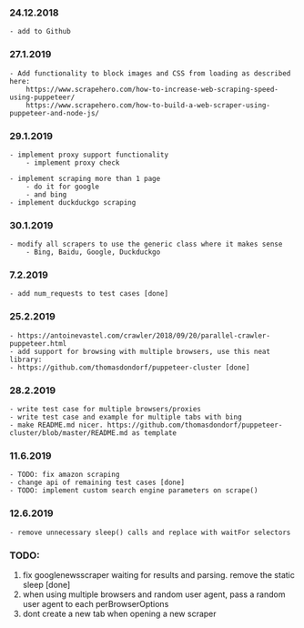 ### 24.12.2018
    - add to Github

### 27.1.2019
    - Add functionality to block images and CSS from loading as described here:
        https://www.scrapehero.com/how-to-increase-web-scraping-speed-using-puppeteer/
        https://www.scrapehero.com/how-to-build-a-web-scraper-using-puppeteer-and-node-js/

### 29.1.2019
    - implement proxy support functionality
        - implement proxy check

    - implement scraping more than 1 page
        - do it for google
        - and bing
    - implement duckduckgo scraping


### 30.1.2019
    - modify all scrapers to use the generic class where it makes sense
        - Bing, Baidu, Google, Duckduckgo

### 7.2.2019
    - add num_requests to test cases [done]

### 25.2.2019
    - https://antoinevastel.com/crawler/2018/09/20/parallel-crawler-puppeteer.html
    - add support for browsing with multiple browsers, use this neat library:
    - https://github.com/thomasdondorf/puppeteer-cluster [done]
    
    
### 28.2.2019
    - write test case for multiple browsers/proxies
    - write test case and example for multiple tabs with bing
    - make README.md nicer. https://github.com/thomasdondorf/puppeteer-cluster/blob/master/README.md as template


### 11.6.2019
    - TODO: fix amazon scraping
    - change api of remaining test cases [done]
    - TODO: implement custom search engine parameters on scrape()
    
### 12.6.2019
    - remove unnecessary sleep() calls and replace with waitFor selectors
    

### TODO:
1. fix googlenewsscraper waiting for results and parsing. remove the static sleep [done]
2. when using multiple browsers and random user agent, pass a random user agent to each perBrowserOptions
3. dont create a new tab when opening a new scraper
